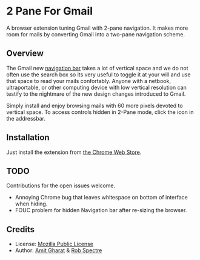 
2 Pane For Gmail
========================
A browser extension tuning Gmail with 2-pane navigation. It makes more room for
mails by converting Gmail into a two-pane navigation scheme.

Overview
--------

The Gmail new [navigation bar](http://lifehacker.com/5864328/get-the-new-google-bar-now-with-a-cookie-tweak) takes a lot of vertical space and we do not often use
the search box so its very useful to toggle it at your will and use that space to
read your mails confortably. Anyone with a netbook, ultraportable, or other computing
device with low vertical resolution can testify to the nightmare of the new design changes
introduced to Gmail.

Simply install and enjoy browsing mails with 60 more pixels devoted to vertical space.
To access controls hidden in 2-Pane mode, click the icon in the addressbar.


Installation
-------------------------

Just install the extension from [the Chrome Web Store](http://goo.gl/m5plg).

TODO
-------------------------

Contributions for the open issues welcome.

* Annoying Chrome bug that leaves whitespace on bottom of interface when hiding.
* FOUC problem for hidden Navigation bar after re-sizing the browser.


Credits
--------------------------

* License: [Mozilla Public License](http://www.mozilla.org/MPL/)
* Author: [Amit Gharat](http://amitgharat.wordpress.com/) & [Rob Spectre](http://brooklynhacker.com/)

